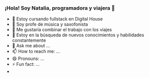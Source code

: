 ### ¡Hola! Soy Natalia, programadora y viajera 👋

- 🔭 Estoy cursando fullstack en Digital House
- 🌱 Soy profe de música y saxofonista
- 👯 Me gustaría combinar el trabajo con los viajes
- 🤔 Estoy en la búsqueda de nuevos conocimientos y habilidades constantemente
- 💬 Ask me about ...
- 📫 How to reach me: ...
- 😄 Pronouns: ...
- ⚡ Fun fact: ...
- 
<!--
**natalialionti/natalialionti** is a ✨ _special_ ✨ repository because its `README.md` (this file) appears on your GitHub profile.

Here are some ideas to get you started:

- 🔭 I’m currently working on ...
- 🌱 I’m currently learning ...
- 👯 I’m looking to collaborate on ...
- 🤔 I’m looking for help with ...
- 💬 Ask me about ...
- 📫 How to reach me: ...
- 😄 Pronouns: ...
- ⚡ Fun fact: ...
-->

